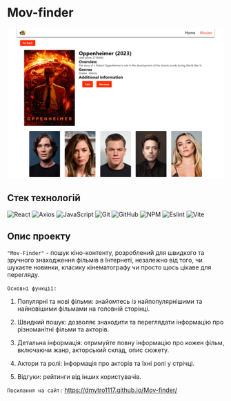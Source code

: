 # Mov-finder

![Mov-finder](./assets/mov-finder2.png)

## Стек технологій

![React](https://img.shields.io/badge/React-20232A?style=for-the-badge&logo=react&logoColor=61DAFB)
![Axios](https://img.shields.io/badge/axios-671ddf?&style=for-the-badge&logo=axios&logoColor=white)
![JavaScript](https://img.shields.io/badge/javascript-%23323330.svg?style=for-the-badge&logo=javascript&logoColor=%23F7DF1E)
![Git](https://img.shields.io/badge/git-%23F05033.svg?style=for-the-badge&logo=git&logoColor=white)
![GitHub](https://img.shields.io/badge/github-%23121011.svg?style=for-the-badge&logo=github&logoColor=white)
![NPM](https://img.shields.io/badge/NPM-%23000000.svg?style=for-the-badge&logo=npm&logoColor=white)
![Eslint](https://img.shields.io/badge/eslint-3A33D1?style=for-the-badge&logo=eslint&logoColor=white)
![Vite](https://img.shields.io/badge/Vite-B73BFE?style=for-the-badge&logo=vite&logoColor=FFD62E)

## Опис проекту

`"Mov-Finder"` - пошук кіно-контенту, розроблений для швидкого та зручного знаходження фільмів в
Інтернеті, незалежно від того, чи шукаєте новинки, класику кінематографу чи просто щось цікаве для
перегляду.

`Основні функції:`

1. Популярні та нові фільми: знайомтесь із найпопулярнішими та найновішими фільмами на головній
   сторінці.

2. Швидкий пошук: дозволяє знаходити та переглядати інформацію про різноманітні фільми та акторів.

3. Детальна інформація: отримуйте повну інформацію про кожен фільм, включаючи жанр, акторський
   склад, опис сюжету.

4. Актори та ролі: інформація про акторів та їхні ролі у стрічці.

5. Відгуки: рейтинги від інших користувачів.

`Посилання на сайт:` https://dmytro1117.github.io/Mov-finder/
